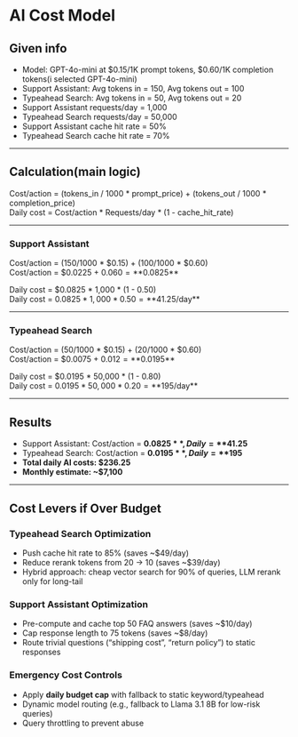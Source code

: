 # AI Cost Model 

## Given info
- Model: GPT-4o-mini at $0.15/1K prompt tokens, $0.60/1K completion tokens(i selected GPT-4o-mini)
- Support Assistant: Avg tokens in = 150, Avg tokens out = 100
- Typeahead Search: Avg tokens in = 50, Avg tokens out = 20
- Support Assistant requests/day = 1,000
- Typeahead Search requests/day = 50,000
- Support Assistant cache hit rate = 50%
- Typeahead Search cache hit rate = 70%

---

## Calculation(main logic)
Cost/action = (tokens_in / 1000 * prompt_price) + (tokens_out / 1000 * completion_price)  
Daily cost = Cost/action * Requests/day * (1 - cache_hit_rate)

---

### Support Assistant
Cost/action = (150/1000 * $0.15) + (100/1000 * $0.60)  
Cost/action = $0.0225 + $0.060 = **$0.0825**

Daily cost = $0.0825 * 1,000 * (1 - 0.50)  
Daily cost = $0.0825 * 1,000 * 0.50 = **$41.25/day**

---

### Typeahead Search
Cost/action = (50/1000 * $0.15) + (20/1000 * $0.60)  
Cost/action = $0.0075 + $0.012 = **$0.0195**

Daily cost = $0.0195 * 50,000 * (1 - 0.80)  
Daily cost = $0.0195 * 50,000 * 0.20 = **$195/day**

---

## Results
- Support Assistant: Cost/action = **$0.0825**, Daily = **$41.25**  
- Typeahead Search: Cost/action = **$0.0195**, Daily = **$195**  
- **Total daily AI costs: $236.25**  
- **Monthly estimate: ~$7,100**

---

## Cost Levers if Over Budget

### Typeahead Search Optimization
- Push cache hit rate to 85% (saves ~$49/day)  
- Reduce rerank tokens from 20 → 10 (saves ~$39/day)  
- Hybrid approach: cheap vector search for 90% of queries, LLM rerank only for long-tail  

### Support Assistant Optimization
- Pre-compute and cache top 50 FAQ answers (saves ~$10/day)  
- Cap response length to 75 tokens (saves ~$8/day)  
- Route trivial questions (“shipping cost”, “return policy”) to static responses  

### Emergency Cost Controls
- Apply **daily budget cap** with fallback to static keyword/typeahead  
- Dynamic model routing (e.g., fallback to Llama 3.1 8B for low-risk queries)  
- Query throttling to prevent abuse  
